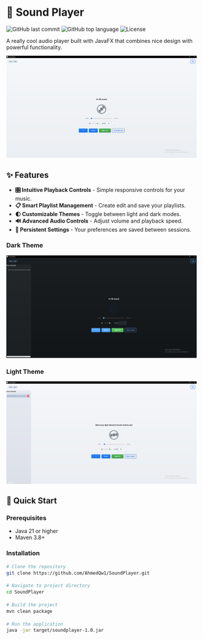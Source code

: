 # 🎵 Sound Player

![GitHub last commit](https://img.shields.io/github/last-commit/AhmedQw1/SoundPlayer)
![GitHub top language](https://img.shields.io/github/languages/top/AhmedQw1/SoundPlayer)
![License](https://img.shields.io/github/license/AhmedQw1/SoundPlayer)

A really cool audio player built with JavaFX that combines nice design with powerful functionality.

![Main Interface](screenshots/main-screen.png)

## ✨ Features

- **🎛️ Intuitive Playback Controls** - Simple responsive controls for your music.
- **📋 Smart Playlist Management** - Create edit and save your playlists.
- **🌓 Customizable Themes** - Toggle between light and dark modes.
- **🔊 Advanced Audio Controls** - Adjust volume and playback speed.
- **💾 Persistent Settings** - Your preferences are saved between sessions.

### Dark Theme
![Dark Theme](screenshots/dark-theme.png)

### Light Theme
![Light Theme](screenshots/light-theme.png)

## 🚀 Quick Start

### Prerequisites
- Java 21 or higher
- Maven 3.8+

### Installation

```bash
# Clone the repository
git clone https://github.com/AhmedQw1/SoundPlayer.git

# Navigate to project directory
cd SoundPlayer

# Build the project
mvn clean package

# Run the application
java -jar target/soundplayer-1.0.jar
